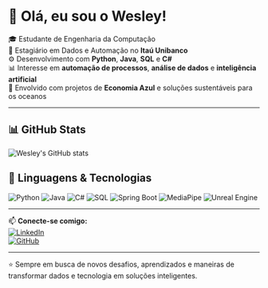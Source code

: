 # 👋 Olá, eu sou o Wesley!

🎓 Estudante de Engenharia da Computação  
🏦 Estagiário em Dados e Automação no **Itaú Unibanco**  
⚙️ Desenvolvimento com **Python**, **Java**, **SQL** e **C#**  
📊 Interesse em **automação de processos**, **análise de dados** e **inteligência artificial**  
🌊 Envolvido com projetos de **Economia Azul** e soluções sustentáveis para os oceanos

---

## 📊 **GitHub Stats**
![Wesley's GitHub stats](https://github-readme-stats.vercel.app/api?username=wessjales&show_icons=true&theme=radical)

## 🚀 **Linguagens & Tecnologias**
![Python](https://img.shields.io/badge/Python-3776AB?style=for-the-badge&logo=python&logoColor=white)
![Java](https://img.shields.io/badge/Java-ED8B00?style=for-the-badge&logo=openjdk&logoColor=white)
![C#](https://img.shields.io/badge/C%23-239120?style=for-the-badge&logo=c-sharp&logoColor=white)
![SQL](https://img.shields.io/badge/SQL-003B57?style=for-the-badge&logo=sqlite&logoColor=white)
![Spring Boot](https://img.shields.io/badge/SpringBoot-6DB33F?style=for-the-badge&logo=springboot&logoColor=white)
![MediaPipe](https://img.shields.io/badge/MediaPipe-FF6F00?style=for-the-badge&logo=google&logoColor=white)
![Unreal Engine](https://img.shields.io/badge/Unreal-313131?style=for-the-badge&logo=unrealengine&logoColor=white)

---

📫 **Conecte-se comigo:**  
[![LinkedIn](https://img.shields.io/badge/LinkedIn-0077B5?style=for-the-badge&logo=linkedin&logoColor=white)](https://www.linkedin.com/in/wesley-s-jales/)  
[![GitHub](https://img.shields.io/badge/GitHub-181717?style=for-the-badge&logo=github&logoColor=white)](https://github.com/wessjales)  

---

⭐ Sempre em busca de novos desafios, aprendizados e maneiras de transformar dados e tecnologia em soluções inteligentes.
